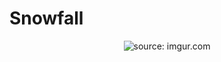 # Snowfall
<p align="center">
  <img src="https://i.imgur.com/ZbQD4ib.gif" title="source: imgur.com" />
</p>
